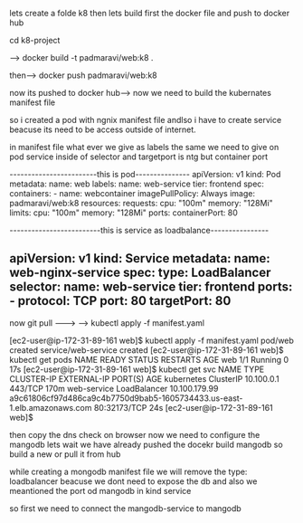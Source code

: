 lets create a folde k8 then
lets build first the docker file and push to docker hub

cd k8-project

--> docker build -t padmaravi/web:k8 .

then-->  docker push padmaravi/web:k8

now its pushed to docker hub--> now we need to build the kubernates manifest file

 so i created a pod with ngnix manifest file andlso i have to create service beacuse its
 need to be access outside of internet.

 in manifest file what ever we give as labels the same we need to give on pod service inside of selector and targetport is ntg
 but container port

 ------------------------this is pod---------------
 apiVersion: v1
kind: Pod
metadata:
  name: web
  labels:
    name: web-service
    tier: frontend
spec:
  containers:
    - name: webcontainer
      imagePullPolicy: Always
      image: padmaravi/web:k8
      resources:
        requests:
          cpu: "100m"
          memory: "128Mi"
        limits:
          cpu: "100m"
          memory: "128Mi"
      ports:
        containerPort: 80

-------------------------this is service as loadbalance----------------

apiVersion: v1
kind: Service
metadata:
  name: web-nginx-service
spec:
  type: LoadBalancer
  selector:
    name: web-service
    tier: frontend
  ports:
    - protocol: TCP
      port: 80
      targetPort: 80
----------------------------------------------------

now git pull --->
-->  kubectl apply -f manifest.yaml

[ec2-user@ip-172-31-89-161 web]$ kubectl apply -f manifest.yaml
pod/web created
service/web-service created
[ec2-user@ip-172-31-89-161 web]$ kubectl get pods
NAME   READY   STATUS    RESTARTS   AGE
web    1/1     Running   0          17s
[ec2-user@ip-172-31-89-161 web]$ kubectl get svc
NAME          TYPE           CLUSTER-IP      EXTERNAL-IP                                                               PORT(S)        AGE
kubernetes    ClusterIP      10.100.0.1      <none>                                                                    443/TCP        170m
web-service   LoadBalancer   10.100.179.99   a9c61806cf97d486ca9c4b7750d9bab5-1605734433.us-east-1.elb.amazonaws.com   80:32173/TCP   24s
[ec2-user@ip-172-31-89-161 web]$


then copy the dns check on browser
now we need to configure the mangodb lets wait we have already pushed the docekr build mangodb so build a new
or pull it from hub

while creating a mongodb manifest file we will remove the type: loadbalancer beacuse we dont need to expose the db
and also we meantioned the port od mangodb in kind service

so first we need to connect the mangodb-service to mangodb 